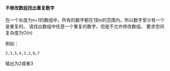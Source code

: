 #### 不修改数组找出重复数字

在一个长度为n+1的数组中，所有的数字都在1到n的范围内，所以数字至少有一个是重复的。
请找出数组中任意一个重复的数字，但是不允许修改数组。
要求空间复杂度为O(n)

例如：
```
2,3,5,4,3,2,6,7
```
输出为2或者3